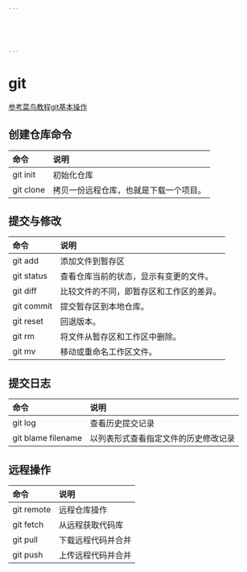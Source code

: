 ```yaml
---





---
```


# git
[参考菜鸟教程git基本操作](https://www.runoob.com/git/git-basic-operations.html)

## 创建仓库命令

|命令|说明|
|:---|:---|
|git init|初始化仓库|
|git clone|拷贝一份远程仓库，也就是下载一个项目。|



## 提交与修改

|命令|说明|
|:---|:---|
|git add|添加文件到暂存区|
|git status|查看仓库当前的状态，显示有变更的文件。|
|git diff|比较文件的不同，即暂存区和工作区的差异。|
|git commit|提交暂存区到本地仓库。|
|git reset|回退版本。|
|git rm|将文件从暂存区和工作区中删除。|
|git mv|移动或重命名工作区文件。|

## 提交日志

|命令|说明|
|:---|:---|
|git log|查看历史提交记录|
|git blame filename|以列表形式查看指定文件的历史修改记录|

## 远程操作

|命令|说明|
|:---|:---|
|git remote|远程仓库操作|
|git fetch|从远程获取代码库|
|git pull|下载远程代码并合并|
|git push|上传远程代码并合并|